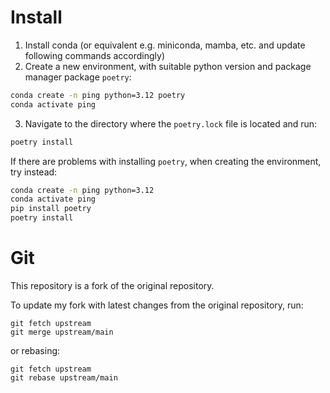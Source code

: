 # Install

1. Install conda (or equivalent e.g. miniconda, mamba, etc. and update following commands accordingly)
2. Create a new environment, with suitable python version and package manager package `poetry`:

```bash
conda create -n ping python=3.12 poetry
conda activate ping
```

3. Navigate to the directory where the `poetry.lock` file is located and run:

```bash
poetry install
```

If there are problems with installing `poetry`, when creating the environment, try instead:

```bash
conda create -n ping python=3.12
conda activate ping
pip install poetry
poetry install
```

# Git

This repository is a fork of the original repository. 

To update my fork with latest changes from the original repository, run:

```
git fetch upstream
git merge upstream/main
```

or rebasing:
    
```
git fetch upstream
git rebase upstream/main
```